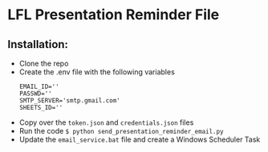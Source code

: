 # LFL Presentation Reminder File

## Installation:

- Clone the repo
- Create the .env file with the following variables
    ```
    EMAIL_ID=''
    PASSWD=''
    SMTP_SERVER='smtp.gmail.com'
    SHEETS_ID=''
    ```
- Copy over the `token.json` and `credentials.json` files
- Run the code `$ python send_presentation_reminder_email.py` 
- Update the `email_service.bat` file and create a Windows Scheduler Task

